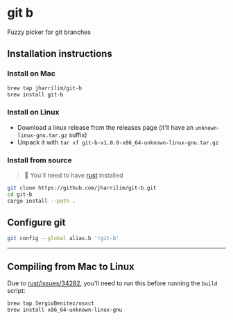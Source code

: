 # git b

Fuzzy picker for git branches

## Installation instructions

### Install on Mac

```sh
brew tap jharrilim/git-b
brew install git-b
```

### Install on Linux

- Download a linux release from the releases page (it'll have an `unknown-linux-gnu.tar.gz` suffix)
- Unpack it with `tar xf git-b-v1.0.0-x86_64-unknown-linux-gnu.tar.gz`

### Install from source

> 🦀 You'll need to have [rust](https://rustup.rs/) installed

```sh
git clone https://github.com/jharrilim/git-b.git
cd git-b
cargo install --path .
```

## Configure git

```sh
git config --global alias.b '!git-b'
```

---

## Compiling from Mac to Linux

Due to [rust/issues/34282](https://github.com/rust-lang/rust/issues/34282), you'll need to run this
before running the `build` script:

```sh
brew tap SergioBenitez/osxct
brew install x86_64-unknown-linux-gnu
```
